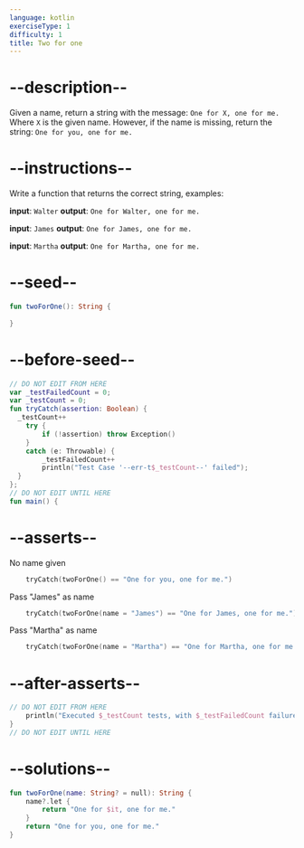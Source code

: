 ```yaml
---
language: kotlin
exerciseType: 1
difficulty: 1
title: Two for one
---
```


# --description--

Given a name, return a string with the message:
`One for X, one for me.`
Where `X` is the given name.
However, if the name is missing, return the string:
`One for you, one for me.`

# --instructions--

Write a function that returns the correct string, examples:

**input**: `Walter`
**output**: `One for Walter, one for me.`

**input**: `James`
**output**: `One for James, one for me.`

**input**: `Martha`
**output**: `One for Martha, one for me.`

# --seed--

```kotlin
fun twoForOne(): String {
    
}
```

# --before-seed--

```kotlin
// DO NOT EDIT FROM HERE
var _testFailedCount = 0;
var _testCount = 0;
fun tryCatch(assertion: Boolean) {
  _testCount++
    try { 
        if (!assertion) throw Exception()
    }
    catch (e: Throwable) {
        _testFailedCount++
        println("Test Case '--err-t$_testCount--' failed");
  }
};
// DO NOT EDIT UNTIL HERE
fun main() {
```

# --asserts--

No name given

```kotlin
    tryCatch(twoForOne() == "One for you, one for me.")
```

Pass "James" as name

```kotlin
    tryCatch(twoForOne(name = "James") == "One for James, one for me.")
```

Pass "Martha" as name

```kotlin
    tryCatch(twoForOne(name = "Martha") == "One for Martha, one for me.")
```

# --after-asserts--

```kotlin
// DO NOT EDIT FROM HERE 
    println("Executed $_testCount tests, with $_testFailedCount failures");
}
// DO NOT EDIT UNTIL HERE
```

# --solutions--

```kotlin
fun twoForOne(name: String? = null): String {
    name?.let {
        return "One for $it, one for me."
    }
    return "One for you, one for me."
}
```



